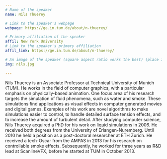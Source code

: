 ```yaml
---
# Name of the speaker
name: Nils Thuerey

# Link to the speaker's webpage
webpage: https://ge.in.tum.de/about/n-thuerey/

# Primary affiliation of the speaker
affil: New York University
# Link to the speaker's primary affiliation
affil_link: https://ge.in.tum.de/about/n-thuerey/

# An image of the speaker (square aspect ratio works the best) (place in the `assets/img/speakers` directory)
img: nils.jpg

---
```


<!-- Whatever you write below will show up as the speaker's bio -->

Nils Thuerey is an Associate Professor at Technical University of Munich (TUM). He works in the field of computer graphics, with a particular emphasis on physically-based animation. One focus area of his research targets the simulation of fluid phenomena, such as water and smoke. These simulations find applications as visual effects in computer generated movies and digital games. Examples of his work are novel algorithms to make simulations easier to control, to handle detailed surface tension effects, and to increase the amount of turbulent detail. After studying computer science, Nils Thuerey acquired a PhD for his work on liquid simulations in 2006. He received both degrees from the University of Erlangen-Nuremberg. Until 2010 he held a position as a post-doctoral researcher at ETH Zurich. He received a tech-Oscar from the AMPAS in 2013 for his research on controllable smoke effects. Subsequently, he worked for three years as R&D lead at ScanlineVFX, before he started at TUM in October 2013.